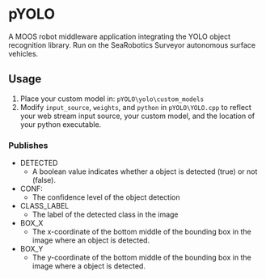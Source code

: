 # pYOLO
A MOOS robot middleware application integrating the YOLO object recognition library. Run on the SeaRobotics Surveyor autonomous surface vehicles.

## Usage
1. Place your custom model in: `pYOLO\yolo\custom_models`
2. Modify `input_source`, `weights`, and `python` in `pYOLO\YOLO.cpp` to reflect your web stream input source, your custom model, and the location of your python executable.

### Publishes
- DETECTED 
  - A boolean value indicates whether a object is detected (true) or not (false).
- CONF:
  - The confidence level of the object detection
- CLASS_LABEL
  - The label of the detected class in the image
- BOX_X
  - The x-coordinate of the bottom middle of the bounding box in the image where an object is detected.
- BOX_Y
  - The y-coordinate of the bottom middle of the bounding box in the image where a object is detected.
